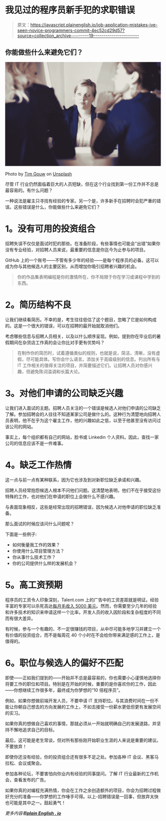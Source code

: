 # 我见过的程序员新手犯的求职错误

> 原文：<https://javascript.plainenglish.io/job-application-mistakes-ive-seen-novice-programmers-commit-4ec52cd29d57?source=collection_archive---------19----------------------->

## 你能做些什么来避免它们？

![](img/b9908a06957e958ea0ce277c194a7f1a.png)

Photo by [Tim Gouw](https://unsplash.com/@punttim?utm_source=medium&utm_medium=referral) on [Unsplash](https://unsplash.com?utm_source=medium&utm_medium=referral)

尽管 IT 行业仍然面临着巨大的人员短缺，但在这个行业找到第一份工作并不总是最容易的。有什么问题？

一种说法是雇主只寻找有经验的专家。另一个是，许多新手在招聘时会犯严重的错误。这些错误是什么，你能做些什么来避免它们？

# **1。没有可用的投资组合**

招聘失误不仅仅是面试时犯的那些。在准备阶段，有些事情也可能会“出错”如果你没有专业经验，对招聘人员来说，最重要的信息是你迄今为止参与的项目。

GitHub 上的一个账号——不管有多少年的经验——是每个程序员的必备。这可以成为你与其他候选人的主要区别，从而增加你吸引招聘者兴趣的机会。

> 你的作品集表明编程是你的激情所在，你不局限于你在学习或课程中学到的东西。

# **2。简历结构不良**

让我们继续看简历。不幸的是，考生往往低估了这个题目，忽略了它是如何构成的。这是一个很大的错误，可以在招聘的最开始就取消他们。

考虑哪些信息与招聘人员相关，以及以什么顺序呈现。例如，提到你在毕业后的暑假期间在杂货店工作真的会让你比对手更有优势吗？

> 在制作你的简历时，试着遵循类似的规则，也就是说，简洁，清晰，没有虚假，尽可能具体。写你会什么语言。添加关于高级级别的信息。列出所有与 IT 工作相关的值得关注的项目，并简要描述它们。让招聘人员对你感兴趣，但避免陈词滥调和长篇大论。

# **3。对他们申请的公司缺乏兴趣**

让我们进入面试的主题。招聘人员关注的一个错误是候选人对他们申请的公司缺乏了解。参加招聘会的人往往不知道某家公司是做什么的。这种行为清楚地向招聘人员表明，他不在乎为这个雇主工作，他的兴趣如此之低，以至于他甚至没有访问过该公司的网站。

事实上，每个组织都有自己的网站，脸书或 Linkedin 个人资料。因此，查找一家公司的信息应该不是一件难事。

# **4。缺乏工作热情**

这一点与前一点有某种联系，因为它也涉及到对新职位缺乏承诺和兴趣。

招聘人员经常抱怨候选人根本不问他们问题。这清楚地表明，他们不在乎接受这份特殊的工作，也对他们在申请的职位上会做什么不感兴趣。

与表面现象相反，这些是经常出现的招聘错误，因为候选人对他申请的职位缺乏准备。

那么面试的时候应该问什么问题呢？

下面是一些例子:

*   如何衡量我工作的效果？
*   你使用什么项目管理方法？
*   你从事什么技术工作？
*   你的公司提供什么样的发展机会？

# **5。高工资预期**

程序员的工资令人印象深刻，Talent.com 上的广告中的工资差距就是明证。经验丰富的专家可以杀死高达[每月毛收入 5000 美元](https://www.talent.com/salary?job=computer+programmer)。然而，你需要至少几年的经验和许多技术的知识来申请这样一个比率。开发人员的收入因阶段和复杂程度的不同而有很大差异。

有时候，参与一个有趣的、不一定很赚钱的项目，从中尽可能多地学习并建立一个有价值的投资组合，而不是每周花 40 个小时在不会给你带来满足感的工作上，是值得的。

# **6。职位与候选人的偏好不匹配**

即使——正如我们提到的——开始并不总是最容易的，你也需要小心谨慎地选择你将要工作的职位和项目。特别是在开始的时候，重要的是你喜欢你的工作，因此——你想继续工作很多年，最终成为你梦想的“10 倍程序员”。

例如，如果你想做前端开发人员，不要申请 IT 支持职位。与其浪费时间在一份不能让你朝自己想去的方向发展的工作上，不如去接受一份薪水更低但更有发展空间的实习。

如果你真的想做自己喜欢的事情，那就必须从一开始就明确自己的发展道路，并坚持不懈地追求自己的目标。

最后，这可能是老生常谈，但对所有那些刚开始职业生涯的人来说是重要的建议。不要放弃！

即使你还没有经验，你的投资组合还有很多不足之处。参加各种 IT 会议、黑客马拉松、会议或聚会。

参加各种论坛，不要害怕向你业内有经验的同事提问。了解 IT 行业最新的工作机会，查看发布的广告。

如果你真的对编程充满热情，你会在工作之余创造额外的项目，你会为招聘过程做好充分的准备——你梦想的工作唾手可得。以上-招聘错误是一回事，但放弃太快也可能是其中之一。鼓起勇气！

*更多内容看*[***plain English . io***](http://plainenglish.io/)